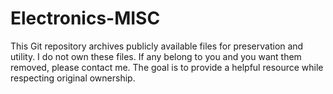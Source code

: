 # Electronics-MISC
This Git repository archives publicly available files for preservation and utility. I do not own these files. If any belong to you and you want them removed, please contact me. The goal is to provide a helpful resource while respecting original ownership.
